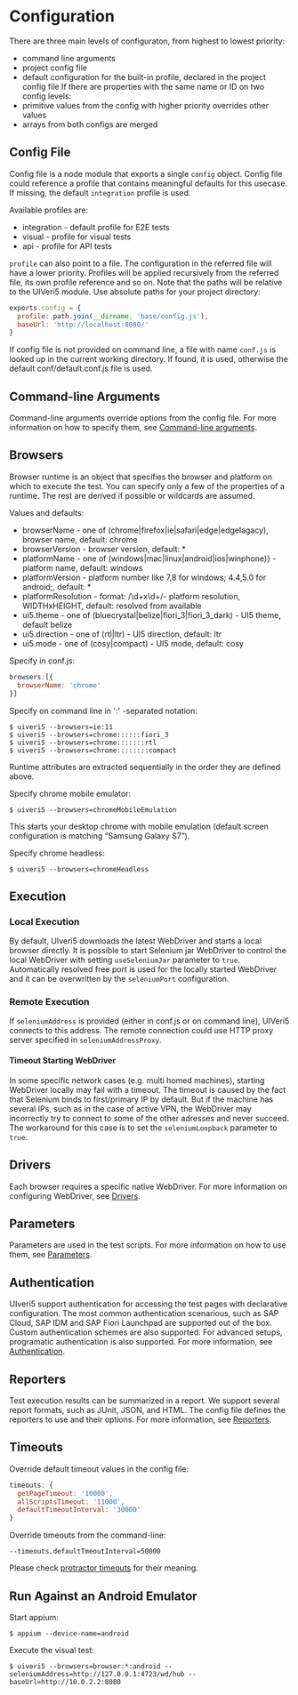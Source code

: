 # Configuration
There are three main levels of configuraton, from highest to lowest priority:
* command line arguments
* project config file
* default configuration for the built-in profile, declared in the project config file
If there are properties with the same name or ID on two config levels:
* primitive values from the config with higher priority overrides other values
* arrays from both configs are merged

## Config File
Config file is a node module that exports a single `config` object.
Config file could reference a profile that contains meaningful defaults for this usecase. If missing, the default `integration` profile is used.

Available profiles are:
* integration - default profile for E2E tests
* visual - profile for visual tests
* api - profile for API tests

`profile` can also point to a file. The configuration in the referred file will have a lower priority.
Profiles will be applied recursively from the referred file, its own profile reference and so on.
Note that the paths will be relative to the UIVeri5 module. Use absolute paths for your project directory:
```javascript
exports.config = {
  profile: path.join(__dirname, 'base/config.js'),
  baseUrl: 'http://localhost:8080/'
}
```

If config file is not provided on command line, a file with name `conf.js` is looked up in the current working directory.
If found, it is used, otherwise the default conf/default.conf.js file is used.

## Command-line Arguments
Command-line arguments override options from the config file. 
For more information on how to specify them, see [Command-line arguments](console.md).

## Browsers
Browser runtime is an object that specifies the browser and platform on which to execute the test. 
You can specify only a few of the properties of a runtime. The rest are derived if possible or wildcards are assumed.

Values and defaults:
* browserName - one of (chrome|firefox|ie|safari|edge|edgelagacy), browser name, default: chrome
* browserVersion - browser version, default: *
* platformName - one of (windows|mac|linux|android|ios|winphone)} - platform name, default: windows
* platformVersion - platform number like 7,8 for windows; 4.4,5.0 for android;, default: *
* platformResolution - format: /\d+x\d+/- platform resolution, WIDTHxHEIGHT, default: resolved from available
* ui5.theme - one of (bluecrystal|belize|fiori_3|fiori_3_dark) - UI5 theme, default belize
* ui5.direction - one of (rtl|ltr) - UI5 direction, default: ltr
* ui5.mode - one of (cosy|compact) - UI5 mode, default: cosy

Specify in conf.js:
```javascript
browsers:[{
  browserName: 'chrome'
}]
```

Specify on command line in ':' -separated notation:
```
$ uiveri5 --browsers=ie:11
$ uiveri5 --browsers=chrome::::::fiori_3
$ uiveri5 --browsers=chrome:::::::rtl
$ uiveri5 --browsers=chrome::::::::compact
```
Runtime attributes are extracted sequentially in the order they are defined above.

Specify chrome mobile emulator:
```
$ uiveri5 --browsers=chromeMobileEmulation
```
This starts your desktop chrome with mobile emulation (default screen configuration is matching “Samsung Galaxy S7”).

Specify chrome headless:
```
$ uiveri5 --browsers=chromeHeadless
```

## Execution

### Local Execution
By default, UIveri5 downloads the latest WebDriver and starts a local browser directly.
It is possible to start Selenium jar WebDriver to control the local WebDriver with setting `useSeleniumJar` parameter to `true`.
Automatically resolved free port is used for the locally started WebDriver and it can be overwritten by the `seleniumPort` configuration.

### Remote Execution
If `seleniumAddress` is provided (either in conf.js or on command line), UIVeri5 connects to this address.
The remote connection could use HTTP proxy server specified in `seleniumAddressProxy`.

#### Timeout Starting WebDriver
In some specific network cases (e.g. multi homed machines), starting WebDriver locally may fail with a timeout. The timeout is caused by the fact that Selenium binds to first/primary IP by default. But if the machine has several IPs, such as in the case of active VPN, the WebDriver may incorrectly try to connect to some of the other adresses and never succeed. The workaround for this case is to set the `seleniumLoopback` parameter to `true`.

## Drivers
Each browser requires a specific native WebDriver. For more information on configuring WebDriver, see [Drivers](drivers.md).

## Parameters 
Parameters are used in the test scripts. For more information on how to use them, see [Parameters](parameters.md).

## Authentication
UIveri5 support authentication for accessing the test pages with declarative configuration. The most common authentication scenarious, such as SAP Cloud, SAP IDM and SAP Fiori Launchpad are supported out of the box. Custom authentication schemes are also supported. For advanced setups, programatic authentication is also supported. For more information, see [Authentication](authentication.md).

## Reporters
Test execution results can be summarized in a report. We support several report formats, such as JUnit, JSON, and HTML. The config file defines the reporters to use and their options. For more information, see [Reporters](reporters.md).

## Timeouts
Override default timeout values in the config file:
```javascript
timeouts: {
  getPageTimeout: '10000',
  allScriptsTimeout: '11000',
  defaultTimeoutInterval: '30000'
}
```

Override timeouts from the command-line:
```
--timeouts.defaultTmeoutInterval=50000
```
Please check [protractor timeouts](https://github.com/angular/protractor/blob/master/docs/timeouts.md)
for their meaning.

## Run Against an Android Emulator
Start appium:
```
$ appium --device-name=android
```
Execute the visual test:
```
$ uiveri5 --browsers=browser:*:android --seleniumAddress=http://127.0.0.1:4723/wd/hub --baseUrl=http://10.0.2.2:8080
```

